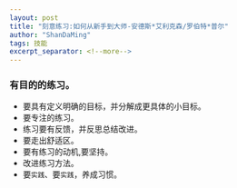 ```yaml
---
layout: post
title: "刻意练习:如何从新手到大师-安德斯*艾利克森/罗伯特*普尔"
author: "ShanDaMing"
tags: 技能
excerpt_separator: <!--more-->
---
```


### 有目的的练习。
* 要具有定义明确的目标，并分解成更具体的小目标。<!--more-->
* 要专注的练习。
* 练习要有反馈，并反思总结改进。
* 要走出舒适区。
* 要有练习的动机,要坚持。
* 改进练习方法。
* 要`实践`、要`实践`，养成习惯。
